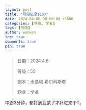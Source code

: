 ```yaml
---
layout: post
title: "导随记录1157"
date: 2024-04-06 00:00:00 +0800
categories: [导随, 学者]
tags: [导随]
author: wanwan
toc: true
comments: true
pin: true
---
```

> 日期：2024.4.6
>
> 等级：50
>
> 副本：水晶塔 希尔科斯塔
>
> 职业：学者

中途3分钟，都打到亚蒙了才补进来个T。
